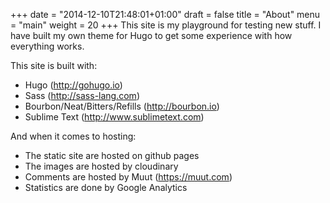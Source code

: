 +++
date = "2014-12-10T21:48:01+01:00"
draft = false
title = "About"
menu = "main"
  weight = 20
+++
This site is my playground for testing new stuff. I have built my own theme for Hugo to get some experience with how everything works.

This site is built with:

- Hugo (http://gohugo.io)
- Sass (http://sass-lang.com)
- Bourbon/Neat/Bitters/Refills (http://bourbon.io)
- Sublime Text (http://www.sublimetext.com)

And when it comes to hosting:

- The static site are hosted on github pages
- The images are hosted by cloudinary
- Comments are hosted by Muut (https://muut.com)
- Statistics are done by Google Analytics

<script src="//platform.linkedin.com/in.js" type="text/javascript"></script>
<script type="IN/MemberProfile" data-id="/in/thelmer" data-format="inline" data-related="false"></script>